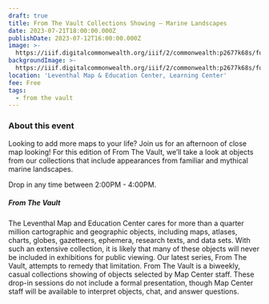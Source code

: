 ```yaml
---
draft: true
title: From The Vault Collections Showing — Marine Landscapes
date: 2023-07-21T18:00:00.000Z
publishDate: 2023-07-12T16:00:00.000Z
image: >-
  https://iiif.digitalcommonwealth.org/iiif/2/commonwealth:p2677k68s/full/2000,/0/default.jpg
backgroundImage: >-
  https://iiif.digitalcommonwealth.org/iiif/2/commonwealth:p2677k68s/full/2000,/0/default.jpg
location: 'Leventhal Map & Education Center, Learning Center'
fee: Free
tags:
  - from the vault
---
```


### About this event

Looking to add more maps to your life? Join us for an afternoon of close map looking! For this edition of From The Vault, we’ll take a look at objects from our collections that include appearances from familiar and mythical marine landscapes.

Drop in any time between 2:00PM - 4:00PM.

##### From The Vault

The Leventhal Map and Education Center cares for more than a quarter million cartographic and geographic objects, including maps, atlases, charts, globes, gazetteers, ephemera, research texts, and data sets. With such an extensive collection, it is likely that many of these objects will never be included in exhibitions for public viewing. Our latest series, From The Vault, attempts to remedy that limitation. From The Vault is a biweekly, casual collections showing of objects selected by Map Center staff. These drop-in sessions do not include a formal presentation, though Map Center staff will be available to interpret objects, chat, and answer questions.
